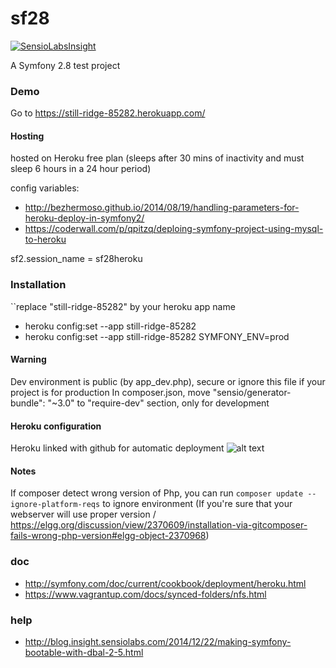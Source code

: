 sf28
====

[![SensioLabsInsight](https://insight.sensiolabs.com/projects/9e7b7243-a885-469d-b915-a59140a757dc/big.png)](https://insight.sensiolabs.com/projects/9e7b7243-a885-469d-b915-a59140a757dc)

A Symfony 2.8 test project

### Demo
Go to https://still-ridge-85282.herokuapp.com/

#### Hosting
hosted on Heroku free plan (sleeps after 30 mins of inactivity and must sleep 6 hours in a 24 hour period)

config variables:

* http://bezhermoso.github.io/2014/08/19/handling-parameters-for-heroku-deploy-in-symfony2/
* https://coderwall.com/p/qpitzq/deploing-symfony-project-using-mysql-to-heroku

sf2.session_name = sf28heroku

### Installation

``replace "still-ridge-85282" by your heroku app name

- heroku config:set --app still-ridge-85282
- heroku config:set --app still-ridge-85282 SYMFONY_ENV=prod

#### Warning
Dev environment is public (by app_dev.php), secure or ignore this file if your project is for production
In composer.json, move "sensio/generator-bundle": "~3.0" to "require-dev" section, only for development

#### Heroku configuration
Heroku linked with github for automatic deployment
![alt text](https://dl.dropboxusercontent.com/u/128971213/still-ridge-85282_Heroku_dashboard.png "Deploys happen automatically")

#### Notes

If composer detect wrong version of Php, you can run ```composer update --ignore-platform-reqs``` to ignore environment
(If you're sure that your webserver will use proper version / https://elgg.org/discussion/view/2370609/installation-via-gitcomposer-fails-wrong-php-version#elgg-object-2370968)

### doc

* http://symfony.com/doc/current/cookbook/deployment/heroku.html
* https://www.vagrantup.com/docs/synced-folders/nfs.html

### help

* http://blog.insight.sensiolabs.com/2014/12/22/making-symfony-bootable-with-dbal-2-5.html
